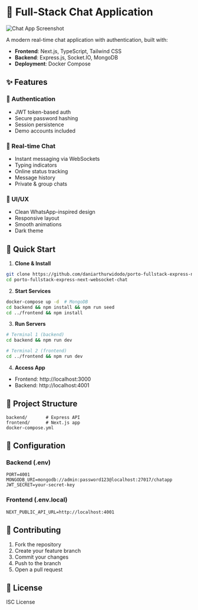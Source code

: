 # 💬 Full-Stack Chat Application

![Chat App Screenshot](https://via.placeholder.com/800x500/333333/FFFFFF?text=Chat+App+Screenshot)

A modern real-time chat application with authentication, built with:

- **Frontend**: Next.js, TypeScript, Tailwind CSS
- **Backend**: Express.js, Socket.IO, MongoDB
- **Deployment**: Docker Compose

## ✨ Features

### 🔐 Authentication
- JWT token-based auth
- Secure password hashing
- Session persistence
- Demo accounts included

### 💬 Real-time Chat
- Instant messaging via WebSockets
- Typing indicators
- Online status tracking
- Message history
- Private & group chats

### 🎨 UI/UX
- Clean WhatsApp-inspired design
- Responsive layout
- Smooth animations
- Dark theme

## 🚀 Quick Start

1. **Clone & Install**
```bash
git clone https://github.com/daniarthurwidodo/porto-fullstack-express-next-websocket-chat.git
cd porto-fullstack-express-next-websocket-chat
```

2. **Start Services**
```bash
docker-compose up -d  # MongoDB
cd backend && npm install && npm run seed
cd ../frontend && npm install
```

3. **Run Servers**
```bash
# Terminal 1 (backend)
cd backend && npm run dev

# Terminal 2 (frontend)
cd ../frontend && npm run dev
```

4. **Access App**
- Frontend: http://localhost:3000
- Backend: http://localhost:4001

## 📂 Project Structure

```
backend/       # Express API
frontend/      # Next.js app
docker-compose.yml
```

## 🔧 Configuration

### Backend (.env)
```env
PORT=4001
MONGODB_URI=mongodb://admin:password123@localhost:27017/chatapp
JWT_SECRET=your-secret-key
```

### Frontend (.env.local)
```env
NEXT_PUBLIC_API_URL=http://localhost:4001
```

## 🤝 Contributing

1. Fork the repository
2. Create your feature branch
3. Commit your changes
4. Push to the branch
5. Open a pull request

## 📜 License

ISC License
